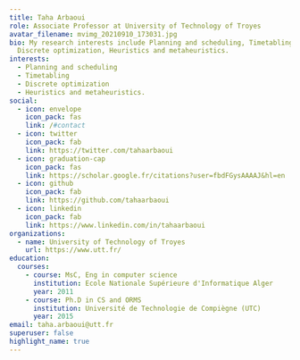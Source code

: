 ```yaml
---
title: Taha Arbaoui
role: Associate Professor at University of Technology of Troyes
avatar_filename: mvimg_20210910_173031.jpg
bio: My research interests include Planning and scheduling, Timetabling,
  Discrete optimization, Heuristics and metaheuristics.
interests:
  - Planning and scheduling
  - Timetabling
  - Discrete optimization
  - Heuristics and metaheuristics.
social:
  - icon: envelope
    icon_pack: fas
    link: /#contact
  - icon: twitter
    icon_pack: fab
    link: https://twitter.com/tahaarbaoui
  - icon: graduation-cap
    icon_pack: fas
    link: https://scholar.google.fr/citations?user=fbdFGysAAAAJ&hl=en
  - icon: github
    icon_pack: fab
    link: https://github.com/tahaarbaoui
  - icon: linkedin
    icon_pack: fab
    link: https://www.linkedin.com/in/tahaarbaoui
organizations:
  - name: University of Technology of Troyes
    url: https://www.utt.fr/
education:
  courses:
    - course: MsC, Eng in computer science
      institution: Ecole Nationale Supérieure d'Informatique Alger
      year: 2011
    - course: Ph.D in CS and ORMS
      institution: Université de Technologie de Compiègne (UTC)
      year: 2015
email: taha.arbaoui@utt.fr
superuser: false
highlight_name: true
---
```

